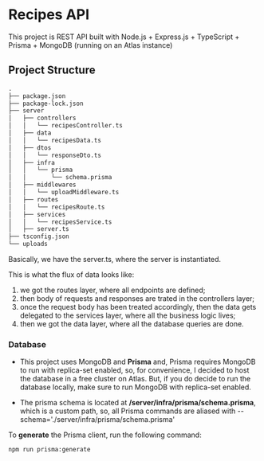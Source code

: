 # Recipes API

This project is REST API built with Node.js + Express.js + TypeScript + Prisma + MongoDB (running on an Atlas instance)

## Project Structure

```txt
.
├── package.json
├── package-lock.json
├── server
│   ├── controllers
│   │   └── recipesController.ts
│   ├── data
│   │   └── recipesData.ts
│   ├── dtos
│   │   └── responseDto.ts
│   ├── infra
│   │   └── prisma
│   │       └── schema.prisma
│   ├── middlewares
│   │   └── uploadMiddleware.ts
│   ├── routes
│   │   └── recipesRoute.ts
│   ├── services
│   │   └── recipesService.ts
│   ├── server.ts
├── tsconfig.json
└── uploads
```

Basically, we have the server.ts, where the server is instantiated.

This is what the flux of data looks like:

1. we got the routes layer, where all endpoints are defined;
2. then body of requests and responses are trated in the controllers layer;
3. once the request body has been treated accordingly, then the data gets delegated to the services layer, where all the business logic lives;
4. then we got the data layer, where all the database queries are done.

### Database

- This project uses MongoDB and **Prisma** and, Prisma requires MongoDB to run with replica-set enabled, so, for convenience, I decided to host the database in a free cluster on Atlas. But, if you do decide to run the database locally, make sure to run MongoDB with replica-set enabled.

- The prisma schema is located at **/server/infra/prisma/schema.prisma**, which is a custom path, so, all Prisma commands are aliased with --schema='./server/infra/prisma/schema.prisma'

To **generate** the Prisma client, run the following command:

```bash
npm run prisma:generate
```
